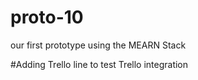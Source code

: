 # proto-10
our first prototype using the MEARN Stack

#Adding  Trello 
line to test Trello integration
